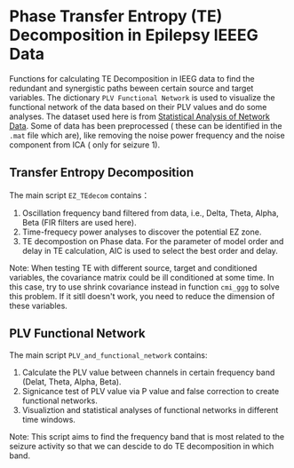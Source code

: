 # Phase Transfer Entropy (TE) Decomposition in Epilepsy IEEEG Data

Functions for calculating TE Decomposition in IEEG data to find the redundant and synergistic paths beween certain source and target variables. The dictionary 
`PLV Functional Network` is used to visualize the functional network of the data based on their PLV values and do some analyses. The dataset used here is from [Statistical Analysis of Network Data](https://math.bu.edu/people/kolaczyk/datasets.html). Some of data has been preprocessed ( these can be identified in the `.mat` file which are), like removing the noise power frequency and the noise component from ICA ( only for seizure 1).  

## Transfer Entropy Decomposition
The main script `EZ_TEdecom` contains：
1) Oscillation  frequency band  filtered from data, i.e., Delta, Theta, Alpha, Beta (FIR filters are used here).
2) Time-frequecy power analyses to discover the potential EZ zone.
3) TE decompostion on Phase data. For the parameter of model order and delay in TE calculation, AIC is used to select the best order and delay.
   
Note: When testing TE with different source, target and conditioned variables, the covariance matrix could be ill conditioned at some time. In this case, try to use shrink covariance instead in function `cmi_ggg` to solve this problem. If it sitll doesn't work, you need to reduce the dimension of these variables.



## PLV Functional Network
The main script `PLV_and_functional_network` contains:
1) Calculate the PLV value between channels in certain frequency band (Delat, Theta, Alpha, Beta).
2) Signicance test of PLV value via P value and false correction to create functional networks.
3) Visualiztion and statistical analyses of functional networks in different time windows.

Note: This script aims to find the frequency band that is most related to the seizure activity so that we can descide to do TE decomposition in which band.
